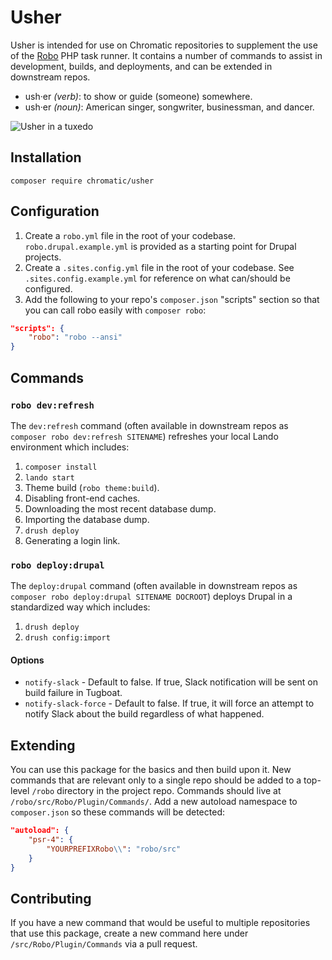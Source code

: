 # Usher

Usher is intended for use on Chromatic repositories to supplement the use of the
[Robo](https://robo.li/) PHP task runner. It contains a number of commands to
assist in development, builds, and deployments, and can be extended in
downstream repos.

* ush·er _(verb)_: to show or guide (someone) somewhere.
* ush·er _(noun)_: American singer, songwriter, businessman, and dancer.

![Usher in a tuxedo](https://user-images.githubusercontent.com/20355/146567165-6a9a6dc5-66cd-4f7c-8e39-69de09365bfd.jpg)

## Installation

`composer require chromatic/usher`

## Configuration

1. Create a `robo.yml` file in the root of your codebase. `robo.drupal.example.yml`
is provided as a starting point for Drupal projects.
1. Create a `.sites.config.yml` file in the root of your codebase. See
`.sites.config.example.yml` for reference on what can/should be configured.
1. Add the following to your repo's `composer.json` "scripts" section so that you
can call robo easily with `composer robo`:

```json
"scripts": {
    "robo": "robo --ansi"
}
```

## Commands

### `robo dev:refresh`

The `dev:refresh` command (often available in downstream repos as
`composer robo dev:refresh SITENAME`) refreshes your local Lando environment
which includes:

1. `composer install`
1. `lando start`
1. Theme build (`robo theme:build`).
1. Disabling front-end caches.
1. Downloading the most recent database dump.
1. Importing the database dump.
1. `drush deploy`
1. Generating a login link.

### `robo deploy:drupal`

The `deploy:drupal` command (often available in downstream repos as
`composer robo deploy:drupal SITENAME DOCROOT`) deploys Drupal in a standardized way
which includes:

1. `drush deploy`
1. `drush config:import`

#### Options
- `notify-slack` - Default to false. If true, Slack notification will be sent on build failure in Tugboat.
- `notify-slack-force` - Default to false. If true, it will force an attempt to notify Slack about the build regardless of what happened.

## Extending

You can use this package for the basics and then build upon it. New commands
that are relevant only to a single repo should be added to a top-level `/robo`
directory in the project repo. Commands should live at `/robo/src/Robo/Plugin/Commands/`.
Add a new autoload namespace to `composer.json` so these commands will be
detected:

```json
"autoload": {
    "psr-4": {
        "YOURPREFIXRobo\\": "robo/src"
    }
}
```

## Contributing

If you have a new command that would be useful to multiple repositories that use
this package, create a new command here under `/src/Robo/Plugin/Commands` via a
pull request.

